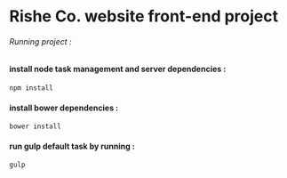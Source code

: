 # Rishe Co. website front-end project

###### Running project :

#### install node task management and server dependencies :
```
npm install
```

#### install bower dependencies :
```
bower install
```

#### run gulp default task by running :
``` 
gulp 
```
